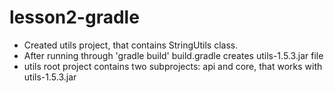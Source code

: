 # lesson2-gradle

- Created utils project, that contains StringUtils class.
- After running through 'gradle build' build.gradle creates utils-1.5.3.jar file
- utils root project contains two subprojects: api and core, that works with utils-1.5.3.jar

